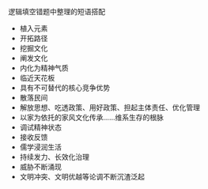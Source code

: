 







逻辑填空错题中整理的短语搭配

* 植入元素
* 开拓路径
* 挖掘文化
* 阐发文化
* 内化为精神气质
* 临近天花板
* 具有不可替代的核心竞争优势
* 散落民间
* 解放思想、吃透政策、用好政策、担起主体责任、优化管理
* 以家为依托的家风文化传承......维系生存的根脉
* 调试精神状态
* 接收反馈
* 儒学浸润生活
* 持续发力、长效化治理
* 威胁不断涌现
* 文明冲突、文明优越等论调不断沉渣泛起


